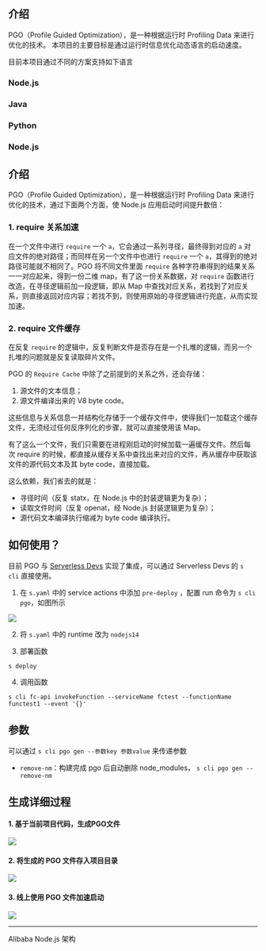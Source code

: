 ## 介绍

PGO（Profile Guided Optimization），是一种根据运行时 Profiling Data 来进行优化的技术。
本项目的主要目标是通过运行时信息优化动态语言的启动速度。

目前本项目通过不同的方案支持如下语言

### Node.js
### Java
### Python

### Node.js

## 介绍

PGO（Profile Guided Optimization），是一种根据运行时 Profiling Data 来进行优化的技术，通过下面两个方面，使 Node.js 应用启动时间提升数倍：
### 1. require 关系加速

在一个文件中进行 `require` 一个 `a`，它会通过一系列寻径，最终得到对应的 `a` 对应文件的绝对路径；而同样在另一个文件中也进行 `require` 一个 `a`，其得到的绝对路径可能就不相同了。PGO 将不同文件里面 `require` 各种字符串得到的结果关系一一对应起来，得到一份二维 map。有了这一份关系数据，对 `require` 函数进行改造，在寻径逻辑前加一段逻辑，即从 Map 中查找对应关系，若找到了对应关系，则直接返回对应内容；若找不到，则使用原始的寻径逻辑进行兜底，从而实现加速。

### 2. require 文件缓存

在反复 `require` 的逻辑中，反复判断文件是否存在是一个扎堆的逻辑，而另一个扎堆的问题就是反复读取碎片文件。

PGO 的 `Require Cache` 中除了之前提到的关系之外，还会存储：

1. 源文件的文本信息；
2. 源文件编译出来的 V8 byte code。

这些信息与关系信息一并结构化存储于一个缓存文件中，使得我们一加载这个缓存文件，无须经过任何反序列化的步骤，就可以直接使用该 Map。

有了这么一个文件，我们只需要在进程刚启动的时候加载一遍缓存文件。然后每次 require 的时候，都直接从缓存关系中查找出来对应的文件，再从缓存中获取该文件的源代码文本及其 byte code，直接加载。

这么依赖，我们省去的就是：

+ 寻径时间（反复 statx，在 Node.js 中的封装逻辑更为复杂）；
+ 读取文件时间（反复 openat，经 Node.js 封装逻辑更为复杂）；
+ 源代码文本编译执行缩减为 byte code 编译执行。


## 如何使用？
目前 PGO 与 [Serverless Devs](https://www.serverless-devs.com/zh-cn) 实现了集成，可以通过 Serverless Devs 的 `s cli` 直接使用。

1. 在 `s.yaml` 中的 service actions 中添加 `pre-deploy` ，配置 run 命令为 `s cli pgo`，如图所示


![](https://gw.alicdn.com/imgextra/i2/O1CN01I1r4Px1zLjaHcU0ZD_!!6000000006698-2-tps-1646-642.png)

2. 将 `s.yaml` 中的 runtime 改为 `nodejs14`

3. 部署函数
```shell
s deploy
```

4. 调用函数
```shell
s cli fc-api invokeFunction --serviceName fctest --functionName functest1 --event '{}'
```

## 参数

可以通过 `s cli pgo gen --参数key 参数value` 来传递参数

+ `remove-nm`：构建完成 pgo 后自动删除 node_modules， `s cli pgo gen --remove-nm`

## 生成详细过程
#### 1. 基于当前项目代码，生成PGO文件
![](https://gw.alicdn.com/imgextra/i2/O1CN01XHeTqp1cXsvsuRAyq_!!6000000003611-2-tps-1164-930.png)
#### 2. 将生成的 PGO 文件存入项目目录
![](https://gw.alicdn.com/imgextra/i2/O1CN01xp4Du11Xq8dg742js_!!6000000002974-2-tps-1050-629.png)
#### 3. 线上使用 PGO 文件加速启动
![](https://gw.alicdn.com/imgextra/i4/O1CN01OGG21g1VhJmLQlEAS_!!6000000002684-2-tps-886-506.png)


---

Alibaba Node.js 架构